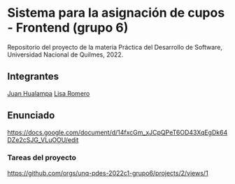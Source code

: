 # Sistema para la asignación de cupos - Frontend (grupo 6)

Repositorio del proyecto de la materia Práctica del Desarrollo de Software, Universidad Nacional de Quilmes, 2022.

## Integrantes
[Juan Hualampa](https://github.com/juanhualampa)
[Lisa Romero](https://github.com/lisar01)

## Enunciado
https://docs.google.com/document/d/14fxcGm_xJCpQPeT6OD43XqEgDk64DZe2cSJG_VLuOOU/edit


### Tareas del proyecto
https://github.com/orgs/unq-pdes-2022c1-grupo6/projects/2/views/1